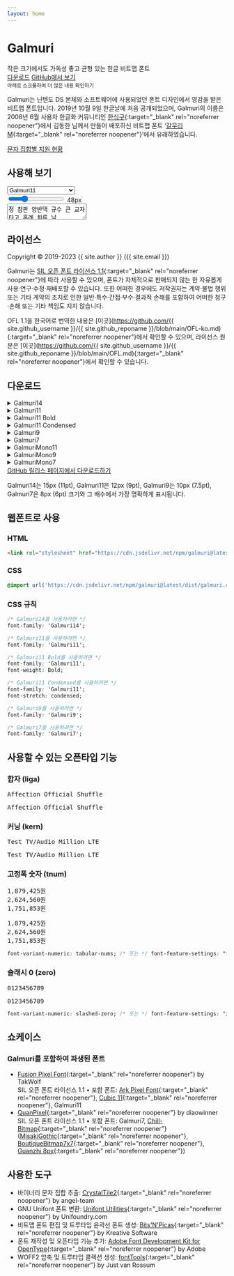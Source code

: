 ```yaml
---
layout: home
---
```


<div id="title">
  <h1>Galmuri</h1>
  <div class="sub">
    <span>작은 크기에서도</span>
    <span>가독성 좋고 균형 있는</span>
    <span>한글 비트맵 폰트</span>
  </div>
  <div class="btns">
    <a class="btn" href="#다운로드">다운로드</a>
    <a class="btn" href="https://github.com/{{ site.github_username }}/{{ site.github_reponame }}" target="_blank" rel="noreferrer noopener">GitHub에서 보기</a>
  </div>
  <small>아래로 스크롤하여 더 많은 내용 확인하기</small>
</div>

Galmuri는 닌텐도 DS 본체와 소프트웨어에 사용되었던 폰트 디자인에서 영감을 받은 비트맵 폰트입니다. 2019년 10월 9일 한글날에 처음 공개되었으며, Galmuri의 이름은 2008년 6월 사용자 한글화 커뮤니티인 [한식구](https://cafe.naver.com/hansicgu){:target="_blank" rel="noreferrer noopener"}에서 김동한 님께서 만들어 배포하신 비트맵 폰트 ‘[갈무리M](https://cafe.naver.com/hansicgu/174){:target="_blank" rel="noreferrer noopener"}’에서 유래하였습니다.

<div class="btns">
  <!--a class="btn" href="./glyphs">문자 미리보기</a-->
  <a class="btn" href="./charsets">문자 집합별 지원 현황</a>
  <!--a class="btn" href="./diff">주요 변경점</a-->
</div>

## 사용해 보기

<div id="test-control">
  <select id="test-family">
    <option value="g14">Galmuri14</option>
    <option value="g11" selected>Galmuri11</option>
    <option value="g11b">Galmuri11 Bold</option>
    <option value="g11c">Galmuri11 Condensed</option>
    <option value="g9">Galmuri9</option>
    <option value="g7">Galmuri7</option>
    <option value="gm11">GalmuriMono11</option>
    <option value="gm9">GalmuriMono9</option>
    <option value="gm7">GalmuriMono7</option>
  </select>
  <div>
    <input type="range" id="test-size" min="8" max="160" value="48">
    <span id="test-size-indicator">48px</span>
  </div>
</div>

<textarea id="test">정 참판 양반댁 규수 큰 교자 타고 혼례 치른 날.</textarea>

## 라이선스

Copyright &copy; 2019-2023 {{ site.author }} ({{ site.email }})

Galmuri는 [SIL 오픈 폰트 라이선스 1.1](https://scripts.sil.org/OFL){:target="_blank" rel="noreferrer noopener"}에 따라 사용할 수 있으며, 폰트가 자체적으로 판매되지 않는 한 자유롭게 사용·연구·수정·재배포할 수 있습니다. 또한 어떠한 경우에도 저작권자는 계약·불법 행위 또는 기타 계약의 조치로 인한 일반·특수·간접·부수·결과적 손해를 포함하여 어떠한 청구·손해 또는 기타 책임도 지지 않습니다.

OFL 1.1을 한국어로 번역한 내용은 [이곳](https://github.com/{{ site.github_username }}/{{ site.github_reponame }}/blob/main/OFL-ko.md){:target="_blank" rel="noreferrer noopener"}에서 확인할 수 있으며, 라이선스 원문은 [이곳](https://github.com/{{ site.github_username }}/{{ site.github_reponame }}/blob/main/OFL.md){:target="_blank" rel="noreferrer noopener"}에서 확인할 수 있습니다.

## 다운로드

<details>
  <summary>Galmuri14</summary>
  <div class="btns">
    <a download class="btn" href="https://cdn.jsdelivr.net/npm/galmuri@latest/dist/Galmuri14.ttf">TTF</a>
    <a download class="btn" href="https://cdn.jsdelivr.net/npm/galmuri@latest/dist/Galmuri14.woff2">WOFF2</a>
    <a download class="btn" href="https://cdn.jsdelivr.net/npm/galmuri@latest/dist/Galmuri14.bdf">BDF</a>
  </div>
</details>
<details>
  <summary>Galmuri11</summary>
  <div class="btns">
    <a download class="btn" href="https://cdn.jsdelivr.net/npm/galmuri@latest/dist/Galmuri11.ttf">TTF</a>
    <a download class="btn" href="https://cdn.jsdelivr.net/npm/galmuri@latest/dist/Galmuri11.woff2">WOFF2</a>
    <a download class="btn" href="https://cdn.jsdelivr.net/npm/galmuri@latest/dist/Galmuri11.bdf">BDF</a>
  </div>
</details>
<details>
  <summary>Galmuri11 Bold</summary>
  <div class="btns">
    <a download class="btn" href="https://cdn.jsdelivr.net/npm/galmuri@latest/dist/Galmuri11-Bold.ttf">TTF</a>
    <a download class="btn" href="https://cdn.jsdelivr.net/npm/galmuri@latest/dist/Galmuri11-Bold.woff2">WOFF2</a>
    <a download class="btn" href="https://cdn.jsdelivr.net/npm/galmuri@latest/dist/Galmuri11-Bold.bdf">BDF</a>
  </div>
</details>
<details>
  <summary>Galmuri11 Condensed</summary>
  <div class="btns">
    <a download class="btn" href="https://cdn.jsdelivr.net/npm/galmuri@latest/dist/Galmuri11-Condensed.ttf">TTF</a>
    <a download class="btn" href="https://cdn.jsdelivr.net/npm/galmuri@latest/dist/Galmuri11-Condensed.woff2">WOFF2</a>
    <a download class="btn" href="https://cdn.jsdelivr.net/npm/galmuri@latest/dist/Galmuri11-Condensed.bdf">BDF</a>
  </div>
</details>
<details>
  <summary>Galmuri9</summary>
  <div class="btns">
    <a download class="btn" href="https://cdn.jsdelivr.net/npm/galmuri@latest/dist/Galmuri9.ttf">TTF</a>
    <a download class="btn" href="https://cdn.jsdelivr.net/npm/galmuri@latest/dist/Galmuri9.woff2">WOFF2</a>
    <a download class="btn" href="https://cdn.jsdelivr.net/npm/galmuri@latest/dist/Galmuri9.bdf">BDF</a>
  </div>
</details>
<details>
  <summary>Galmuri7</summary>
  <div class="btns">
    <a download class="btn" href="https://cdn.jsdelivr.net/npm/galmuri@latest/dist/Galmuri7.ttf">TTF</a>
    <a download class="btn" href="https://cdn.jsdelivr.net/npm/galmuri@latest/dist/Galmuri7.woff2">WOFF2</a>
    <a download class="btn" href="https://cdn.jsdelivr.net/npm/galmuri@latest/dist/Galmuri7.bdf">BDF</a>
  </div>
</details>
<details>
  <summary>GalmuriMono11</summary>
  <div class="btns">
    <a download class="btn" href="https://cdn.jsdelivr.net/npm/galmuri@latest/dist/GalmuriMono11.ttf">TTF</a>
    <a download class="btn" href="https://cdn.jsdelivr.net/npm/galmuri@latest/dist/GalmuriMono11.woff2">WOFF2</a>
    <a download class="btn" href="https://cdn.jsdelivr.net/npm/galmuri@latest/dist/GalmuriMono11.bdf">BDF</a>
  </div>
</details>
<details>
  <summary>GalmuriMono9</summary>
  <div class="btns">
    <a download class="btn" href="https://cdn.jsdelivr.net/npm/galmuri@latest/dist/GalmuriMono9.ttf">TTF</a>
    <a download class="btn" href="https://cdn.jsdelivr.net/npm/galmuri@latest/dist/GalmuriMono9.woff2">WOFF2</a>
    <a download class="btn" href="https://cdn.jsdelivr.net/npm/galmuri@latest/dist/GalmuriMono9.bdf">BDF</a>
  </div>
</details>
<details>
  <summary>GalmuriMono7</summary>
  <div class="btns">
    <a download class="btn" href="https://cdn.jsdelivr.net/npm/galmuri@latest/dist/GalmuriMono7.ttf">TTF</a>
    <a download class="btn" href="https://cdn.jsdelivr.net/npm/galmuri@latest/dist/GalmuriMono7.woff2">WOFF2</a>
    <a download class="btn" href="https://cdn.jsdelivr.net/npm/galmuri@latest/dist/GalmuriMono7.bdf">BDF</a>
  </div>
</details>

<div class="btns">
  <a class="btn" href="https://github.com/{{ site.github_username }}/{{ site.github_reponame }}/releases/latest" target="_blank" rel="noreferrer noopener">GitHub 릴리스 페이지에서 다운로드하기</a>
</div>

Galmuri14는 15px (11pt), Galmuri11은 12px (9pt), Galmuri9는 10px (7.5pt), Galmuri7은 8px (6pt) 크기와 그 배수에서 가장 명확하게 표시됩니다.

## 웹폰트로 사용

### HTML

```html
<link rel="stylesheet" href="https://cdn.jsdelivr.net/npm/galmuri@latest/dist/galmuri.css">
```

### CSS

```css
@import url('https://cdn.jsdelivr.net/npm/galmuri@latest/dist/galmuri.css');
```

### CSS 규칙

```css
/* Galmuri14를 사용하려면 */
font-family: 'Galmuri14';

/* Galmuri11을 사용하려면 */
font-family: 'Galmuri11';

/* Galmuri11 Bold를 사용하려면 */
font-family: 'Galmuri11';
font-weight: Bold;

/* Galmuri11 Condensed를 사용하려면 */
font-family: 'Galmuri11';
font-stretch: condensed;

/* Galmuri9를 사용하려면 */
font-family: 'Galmuri9';

/* Galmuri7을 사용하려면 */
font-family: 'Galmuri7';
```

## 사용할 수 있는 오픈타입 기능

### 합자 (liga)

<div class="fea liga">
  <pre>Affection Official Shuffle</pre>
  <pre>A<span>ff</span>ection O<span>ffi</span>cial Shu<span>ffl</span>e</pre>
</div>

### 커닝 (kern)

<div class="fea kern">
  <pre>Test TV/Audio Million LTE</pre>
  <pre><span>Te</span>st T<span>V/A</span>udio M<span>illi</span>on <span>LT</span>E</pre>
</div>

### 고정폭 숫자 (tnum)

<div class="fea tnum">
  <pre>1,879,425원<br>2,624,560원<br>1,751,853원</pre>
  <pre><span>1,879,425</span>원<br><span>2,624,560</span>원<br><span>1,751,853</span>원</pre>
</div>

```css
font-variant-numeric: tabular-nums; /* 또는 */ font-feature-settings: "tnum" 1;
```

### 슬래시 0 (zero)

<div class="fea zero">
  <pre>0123456789</pre>
  <pre><span>0</span>123456789</pre>
</div>

```css
font-variant-numeric: slashed-zero; /* 또는 */ font-feature-settings: "zero" 1;
```

## 쇼케이스

### Galmuri를 포함하여 파생된 폰트

* [Fusion Pixel Font](https://github.com/TakWolf/fusion-pixel-font){:target="_blank" rel="noreferrer noopener"} by TakWolf  
  SIL 오픈 폰트 라이선스 1.1 • 포함 폰트: [Ark Pixel Font](https://github.com/TakWolf/ark-pixel-font){:target="_blank" rel="noreferrer noopener"}, [Cubic 11](https://github.com/ACh-K/Cubic-11){:target="_blank" rel="noreferrer noopener"}, Galmuri11
* [QuanPixel](https://diaowinner.itch.io/galmuri-extended){:target="_blank" rel="noreferrer noopener"} by diaowinner  
  SIL 오픈 폰트 라이선스 1.1 • 포함 폰트: Galmuri7, [Chill-Bitmap](https://github.com/Warren2060/Chill-Bitmap){:target="_blank" rel="noreferrer noopener"} ([MisakiGothic](https://littlelimit.net/misaki.htm){:target="_blank" rel="noreferrer noopener"}, [BoutiqueBitmap7x7](https://github.com/scott0107000/BoutiqueBitmap7x7){:target="_blank" rel="noreferrer noopener"}, [Guanzhi 8px](https://bbs.themex.net/showthread.php?t=16850810){:target="_blank" rel="noreferrer noopener"})

## 사용한 도구

* 바이너리 문자 집합 추출: [CrystalTile2](https://www.romhacking.net/utilities/818/){:target="_blank" rel="noreferrer noopener"} by angel-team
* GNU Unifont 폰트 변환: [Unifont Utilities](http://unifoundry.com/unifont/unifont-utilities.html){:target="_blank" rel="noreferrer noopener"} by Unifoundry.com
* 비트맵 폰트 편집 및 트루타입 윤곽선 폰트 생성: [Bits'N'Picas](https://github.com/kreativekorp/bitsnpicas){:target="_blank" rel="noreferrer noopener"} by Kreative Software
* 폰트 재작성 및 오픈타입 기능 추가: [Adobe Font Development Kit for OpenType](https://github.com/adobe-type-tools/afdko){:target="_blank" rel="noreferrer noopener"} by Adobe
* WOFF2 압축 및 트루타입 콜렉션 생성: [fontTools](https://github.com/fonttools/fonttools){:target="_blank" rel="noreferrer noopener"} by Just van Rossum

